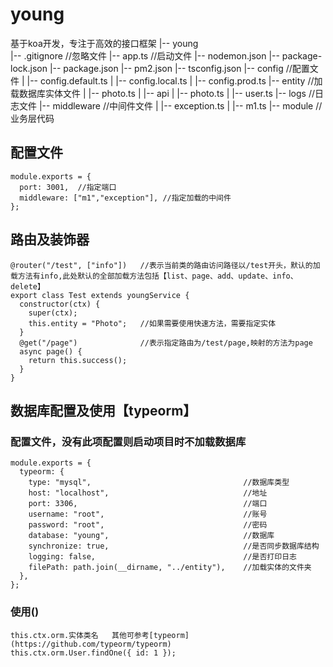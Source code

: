 # young
基于koa开发，专注于高效的接口框架
|-- young   
    |-- .gitignore            //忽略文件
    |-- app.ts                //启动文件
    |-- nodemon.json
    |-- package-lock.json
    |-- package.json
    |-- pm2.json
    |-- tsconfig.json
    |-- config                //配置文件
    |   |-- config.default.ts
    |   |-- config.local.ts
    |   |-- config.prod.ts
    |-- entity                 //加载数据库实体文件
    |   |-- photo.ts
    |   |-- api
    |       |-- photo.ts
    |       |-- user.ts
    |-- logs                   //日志文件
    |-- middleware             //中间件文件
    |   |-- exception.ts
    |   |-- m1.ts
    |-- module                 //业务层代码
## 配置文件
```
module.exports = {
  port: 3001,  //指定端口
  middleware: ["m1","exception"], //指定加载的中间件
};
```
## 路由及装饰器
```
@router("/test", ["info"])   //表示当前类的路由访问路径以/test开头，默认的加载方法有info,此处默认的全部加载方法包括【list、page、add、update、info、delete】
export class Test extends youngService {
  constructor(ctx) {
    super(ctx);
    this.entity = "Photo";   //如果需要使用快速方法，需要指定实体
  }
  @get("/page")              //表示指定路由为/test/page,映射的方法为page
  async page() {
    return this.success();
  }
}
```
## 数据库配置及使用【typeorm】

### 配置文件，没有此项配置则启动项目时不加载数据库
```
module.exports = {
  typeorm: {
    type: "mysql",                                  //数据库类型
    host: "localhost",                              //地址
    port: 3306,                                     //端口
    username: "root",                               //账号
    password: "root",                               //密码
    database: "young",                              //数据库
    synchronize: true,                              //是否同步数据库结构
    logging: false,                                 //是否打印日志
    filePath: path.join(__dirname, "../entity"),    //加载实体的文件夹
  },
};
```
### 使用()
```
this.ctx.orm.实体类名   其他可参考[typeorm](https://github.com/typeorm/typeorm)
this.ctx.orm.User.findOne({ id: 1 });
```

